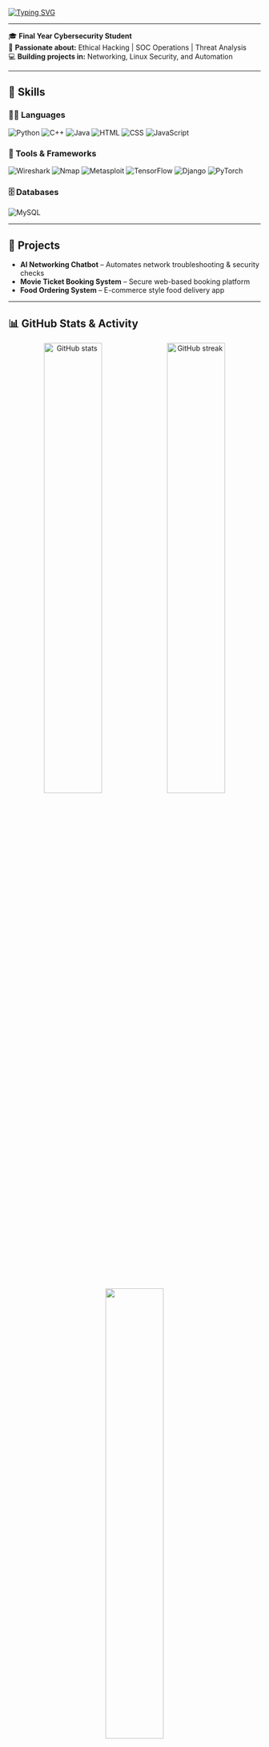 <!-- Typing Animation Header -->
[![Typing SVG](https://readme-typing-svg.herokuapp.com?font=Fira+Code&duration=2500&pause=800&color=00C0FF&center=true&vCenter=true&width=600&lines=Hi+👋,+I'm+Vineeth+Kumar;Cybersecurity+Student;Ethical+Hacker+%7C+SOC+Operations;Building+Secure+and+Automated+Systems)](https://git.io/typing-svg)

---

🎓 **Final Year Cybersecurity Student**  
🔐 **Passionate about:** Ethical Hacking | SOC Operations | Threat Analysis  
💻 **Building projects in:** Networking, Linux Security, and Automation  

---

## 🚀 Skills

### 🧑‍💻 Languages
![Python](https://img.shields.io/badge/Python-3776AB?style=for-the-badge&logo=python&logoColor=white)
![C++](https://img.shields.io/badge/C++-00599C?style=for-the-badge&logo=cplusplus&logoColor=white)
![Java](https://img.shields.io/badge/Java-007396?style=for-the-badge&logo=java&logoColor=white)
![HTML](https://img.shields.io/badge/HTML-E34F26?style=for-the-badge&logo=html5&logoColor=white)
![CSS](https://img.shields.io/badge/CSS-1572B6?style=for-the-badge&logo=css3&logoColor=white)
![JavaScript](https://img.shields.io/badge/JavaScript-F7DF1E?style=for-the-badge&logo=javascript&logoColor=black)

### 🧰 Tools & Frameworks
![Wireshark](https://img.shields.io/badge/Wireshark-009999?style=for-the-badge&logo=wireshark&logoColor=white)
![Nmap](https://img.shields.io/badge/Nmap-00A300?style=for-the-badge)
![Metasploit](https://img.shields.io/badge/Metasploit-ED1C24?style=for-the-badge&logo=metasploit&logoColor=white)
![TensorFlow](https://img.shields.io/badge/TensorFlow-FF6F00?style=for-the-badge&logo=tensorflow&logoColor=white)
![Django](https://img.shields.io/badge/Django-092E20?style=for-the-badge&logo=django&logoColor=white)
![PyTorch](https://img.shields.io/badge/PyTorch-EE4C2C?style=for-the-badge&logo=pytorch&logoColor=white)

### 🗄️ Databases
![MySQL](https://img.shields.io/badge/MySQL-4479A1?style=for-the-badge&logo=mysql&logoColor=white)

---

## 📂 Projects
- **AI Networking Chatbot** – Automates network troubleshooting & security checks  
- **Movie Ticket Booking System** – Secure web-based booking platform  
- **Food Ordering System** – E-commerce style food delivery app  

---

## 📊 GitHub Stats & Activity

<p align="center">
  <img src="https://github-readme-stats.vercel.app/api?username=vineeth7766&show_icons=true&theme=radical" alt="GitHub stats" width="48%">
  <img src="https://github-readme-streak-stats.herokuapp.com/?user=vineeth7766&theme=radical" alt="GitHub streak" width="48%">
</p>

<p align="center">
  <img src="https://github-readme-stats.vercel.app/api/top-langs/?username=vineeth7766&layout=compact&theme=radical" width="48%">
</p>

---

## 📫 Connect with Me

<p align="center">
  <a href="https://linkedin.com/in/a-vineeth-kumar-a5725926b">
    <img src="https://img.shields.io/badge/LinkedIn-0A66C2?style=for-the-badge&logo=linkedin&logoColor=white"/>
  </a>
  <a href="https://github.com/vineeth7766">
    <img src="https://img.shields.io/badge/GitHub-181717?style=for-the-badge&logo=github&logoColor=white"/>
  </a>
  <a href="mailto:vineethvini061@gmail.com">
    <img src="https://img.shields.io/badge/Email-D14836?style=for-the-badge&logo=gmail&logoColor=white"/>
  </a>
</p>

---

<p align="center">
  <img src="https://komarev.com/ghpvc/?username=vineeth7766&label=Profile+Views&color=blue&style=for-the-badge" alt="Profile views"/>
</p>
